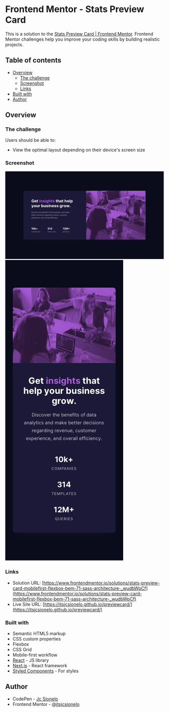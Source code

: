 # Frontend Mentor - Stats Preview Card

This is a solution to the [Stats Preview Card | Frontend Mentor](https://www.frontendmentor.io/challenges/stats-preview-card-component-8JqbgoU62). Frontend Mentor challenges help you improve your coding skills by building realistic projects. 

## Table of contents

- [Overview](#overview)
  - [The challenge](#the-challenge)
  - [Screenshot](#screenshot)
  - [Links](#links)
- [Built with](#built-with)
- [Author](#author)

## Overview

### The challenge

Users should be able to:

- View the optimal layout depending on their device's screen size

### Screenshot

![./design/desktop-design.jpg](./design/desktop-design.jpg)
![./design/mobile-design.jpg](./design/mobile-design.jpg)

### Links

- Solution URL: [https://www.frontendmentor.io/solutions/stats-preview-card-mobilefirst-flexbox-bem-71-sass-architecture-_wudbWpCf](https://www.frontendmentor.io/solutions/stats-preview-card-mobilefirst-flexbox-bem-71-sass-architecture-_wudbWpCf)
- Live Site URL: [https://itsjcsionelo.github.io/previewcard/](https://itsjcsionelo.github.io/previewcard/)

### Built with

- Semantic HTML5 markup
- CSS custom properties
- Flexbox
- CSS Grid
- Mobile-first workflow
- [React](https://reactjs.org/) - JS library
- [Next.js](https://nextjs.org/) - React framework
- [Styled Components](https://styled-components.com/) - For styles

## Author

- CodePen - [Jc Sionelo](https://codepen.io/jcsionelo)
- Frontend Mentor - [@itsjcsionelo](https://www.frontendmentor.io/profile/itsjcsionelo)
